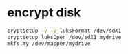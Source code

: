 # encrypt disk

```sh
cryptsetup -v -y luksFormat /dev/sdX1
cryptsetup luksOpen /dev/sdX1 mydrive
mkfs.my /dev/mapper/mydrive
```

